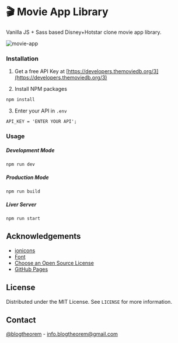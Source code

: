 # 🎬 Movie App Library 

Vanilla JS + Sass based Disney+Hotstar clone movie app library.

![movie-app](https://user-images.githubusercontent.com/6918020/97837847-09b79400-1d05-11eb-9b69-59f0b68ecb14.png)

### Installation

1. Get a free API Key at [https://developers.themoviedb.org/3](https://developers.themoviedb.org/3)

2. Install NPM packages

```sh
npm install
```

3. Enter your API in `.env`

```JS
API_KEY = 'ENTER YOUR API';
```

### Usage

##### Development Mode

```shell
npm run dev
```

##### Production Mode

```shell
npm run build
```

##### Liver Server 

```shell
npm run start
```

<!-- ACKNOWLEDGEMENTS -->

## Acknowledgements

- [ionicons](https://ionicons.com/v2/)
- [Font](https://fonts.google.com/specimen/Hind)
- [Choose an Open Source License](https://choosealicense.com)
- [GitHub Pages](https://pages.github.com)

<!-- LICENSE -->

## License

Distributed under the MIT License. See `LICENSE` for more information.

<!-- CONTACT -->

## Contact

[@blogtheorem](https://www.instagram.com/blogtheorem) - info.blogtheorem@gmail.com
